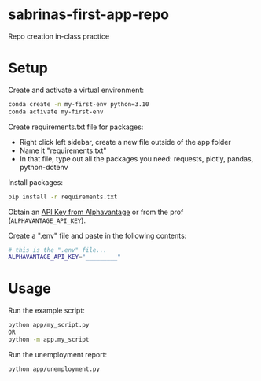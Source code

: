 # sabrinas-first-app-repo
Repo creation in-class practice 

# Setup
Create and activate a virtual environment:

```sh
conda create -n my-first-env python=3.10
conda activate my-first-env
```
Create requirements.txt file for packages:
- Right click left sidebar, create a new file outside of the app folder
- Name it "requirements.txt"
- In that file, type out all the packages you need: requests, plotly, pandas, python-dotenv

Install packages:
```sh
pip install -r requirements.txt
```
Obtain an [API Key from Alphavantage](https://www.alphavantage.co/support/#api-key) or from the prof (`ALPHAVANTAGE_API_KEY`).

Create a ".env" file and paste in the following contents:
```sh
# this is the ".env" file...
ALPHAVANTAGE_API_KEY="_________"
```
# Usage
Run the example script:
```sh
python app/my_script.py 
OR
python -m app.my_script
```
Run the unemployment report:
```sh
python app/unemployment.py
```
